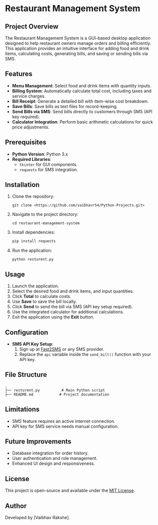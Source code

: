 # Restaurant Management System

## Project Overview
The Restaurant Management System is a GUI-based desktop application designed to help restaurant owners manage orders and billing efficiently. This application provides an intuitive interface for adding food and drink items, calculating costs, generating bills, and saving or sending bills via SMS. 

## Features
- **Menu Management**: Select food and drink items with quantity inputs.
- **Billing System**: Automatically calculate total cost, including taxes and service charges.
- **Bill Receipt**: Generate a detailed bill with item-wise cost breakdown.
- **Save Bills**: Save bills as text files for record-keeping.
- **Send Bills via SMS**: Send bills directly to customers through SMS (API key required).
- **Calculator Integration**: Perform basic arithmetic calculations for quick price adjustments.

## Prerequisites
- **Python Version**: Python 3.x
- **Required Libraries**: 
  - `tkinter` for GUI components.
  - `requests` for SMS integration.

## Installation
1. Clone the repository:
   ```
   git clone <https://github.com/vaibhavr54/Python-Projects.git>
   ```
2. Navigate to the project directory:
   ```
   cd restaurant-management-system
   ```
3. Install dependencies:
   ```bash
   pip install requests
   ```
4. Run the application:
   ```
   python resturent.py
   ```

## Usage
1. Launch the application.
2. Select the desired food and drink items, and input quantities.
3. Click **Total** to calculate costs.
4. Use **Save** to save the bill locally.
5. Click **Send** to send the bill via SMS (API key setup required).
6. Use the integrated calculator for additional calculations.
7. Exit the application using the **Exit** button.

## Configuration
- **SMS API Key Setup**: 
  1. Sign up at [Fast2SMS](https://www.fast2sms.com/) or any SMS provider.
  2. Replace the `api` variable inside the `send_bill()` function with your API key.

## File Structure
```
.
├── resturent.py          # Main Python script
├── README.md            # Project documentation
```

## Limitations
- SMS feature requires an active internet connection.
- API key for SMS service needs manual configuration.

## Future Improvements
- Database integration for order history.
- User authentication and role management.
- Enhanced UI design and responsiveness.

## License
This project is open-source and available under the [MIT License](LICENSE).

## Author
Developed by [Vaibhav Rakshe].

